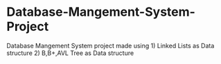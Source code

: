 # Database-Mangement-System-Project
Database Mangement System project made using 1) Linked Lists as Data structure 2) B,B+,AVL Tree as Data structure
